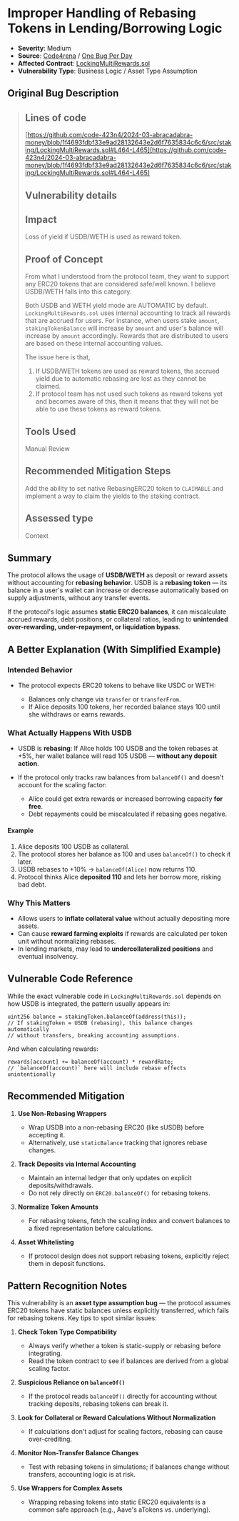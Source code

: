 # Improper Handling of Rebasing Tokens in Lending/Borrowing Logic

* **Severity**: Medium
* **Source**: [Code4rena](https://github.com/code-423n4/2024-03-abracadabra-money-findings/issues/48) / [One Bug Per Day](https://www.onebugperday.com/v1/1028)
* **Affected Contract**: [LockingMultiRewards.sol](https://github.com/code-423n4/2024-03-abracadabra-money/blob/1f4693fdbf33e9ad28132643e2d6f7635834c6c6/src/staking/LockingMultiRewards.sol)
* **Vulnerability Type**: Business Logic / Asset Type Assumption

## Original Bug Description

>## Lines of code
>
>[https://github.com/code-423n4/2024-03-abracadabra-money/blob/1f4693fdbf33e9ad28132643e2d6f7635834c6c6/src/staking/LockingMultiRewards.sol#L464-L465](https://github.com/code-423n4/2024-03-abracadabra-money/blob/1f4693fdbf33e9ad28132643e2d6f7635834c6c6/src/staking/LockingMultiRewards.sol#L464-L465)
>
>## Vulnerability details
>
>## Impact
>
>Loss of yield if USDB/WETH is used as reward token.
>
>## Proof of Concept
>
>From what I understood from the protocol team, they want to support any ERC20 tokens that are considered safe/well known. I believe USDB/WETH falls into this category.
>
>Both USDB and WETH yield mode are AUTOMATIC by default.    `LockingMultiRewards.sol` uses internal accounting to track all rewards that are accrued for users. For instance, when users stake `amount`, `stakingTokenBalance` will increase by `amount` and user's balance will increase by `amount` accordingly. Rewards that are distributed to users are based on these internal accounting values.
>
>The issue here is that,
>
>1. If USDB/WETH tokens are used as reward tokens, the accrued yield due to automatic rebasing are lost as they cannot be claimed.
>2. If protocol team has not used such tokens as reward tokens yet and becomes aware of this, then it means that they will not be able to use these tokens as reward tokens.
>
>## Tools Used
>
>Manual Review
>
>## Recommended Mitigation Steps
>
>Add the ability to set native RebasingERC20 token to `CLAIMABLE` and implement a way to claim the yields to the staking contract.
>
>## Assessed type
>
>Context

## Summary

The protocol allows the usage of **USDB/WETH** as deposit or reward assets without accounting for **rebasing behavior**.
USDB is a **rebasing token** — its balance in a user's wallet can increase or decrease automatically based on supply adjustments, without any transfer events.

If the protocol's logic assumes **static ERC20 balances**, it can miscalculate accrued rewards, debt positions, or collateral ratios, leading to **unintended over-rewarding, under-repayment, or liquidation bypass**.

## A Better Explanation (With Simplified Example)

### Intended Behavior

* The protocol expects ERC20 tokens to behave like USDC or WETH:

  * Balances only change via `transfer` or `transferFrom`.
  * If Alice deposits 100 tokens, her recorded balance stays 100 until she withdraws or earns rewards.

### What Actually Happens With USDB

* USDB is **rebasing**:
  If Alice holds 100 USDB and the token rebases at +5%, her wallet balance will read 105 USDB — **without any deposit action**.
* If the protocol only tracks raw balances from `balanceOf()` and doesn't account for the scaling factor:

  * Alice could get extra rewards or increased borrowing capacity **for free**.
  * Debt repayments could be miscalculated if rebasing goes negative.

#### Example

1. Alice deposits 100 USDB as collateral.
2. The protocol stores her balance as 100 and uses `balanceOf()` to check it later.
3. USDB rebases to +10% → `balanceOf(Alice)` now returns 110.
4. Protocol thinks Alice **deposited 110** and lets her borrow more, risking bad debt.

### Why This Matters

* Allows users to **inflate collateral value** without actually depositing more assets.
* Can cause **reward farming exploits** if rewards are calculated per token unit without normalizing rebases.
* In lending markets, may lead to **undercollateralized positions** and eventual insolvency.

## Vulnerable Code Reference

While the exact vulnerable code in `LockingMultiRewards.sol` depends on how USDB is integrated, the pattern usually appears in:

```solidity
uint256 balance = stakingToken.balanceOf(address(this));  
// If stakingToken = USDB (rebasing), this balance changes automatically
// without transfers, breaking accounting assumptions.
```

And when calculating rewards:

```solidity
rewards[account] += balanceOf(account) * rewardRate;
// `balanceOf(account)` here will include rebase effects unintentionally
```

## Recommended Mitigation

1. **Use Non-Rebasing Wrappers**

   * Wrap USDB into a non-rebasing ERC20 (like sUSDB) before accepting it.
   * Alternatively, use `staticBalance` tracking that ignores rebase changes.

2. **Track Deposits via Internal Accounting**

   * Maintain an internal ledger that only updates on explicit deposits/withdrawals.
   * Do not rely directly on `ERC20.balanceOf()` for rebasing tokens.

3. **Normalize Token Amounts**

   * For rebasing tokens, fetch the scaling index and convert balances to a fixed representation before calculations.

4. **Asset Whitelisting**

   * If protocol design does not support rebasing tokens, explicitly reject them in deposit functions.

## Pattern Recognition Notes

This vulnerability is an **asset type assumption bug** — the protocol assumes ERC20 tokens have static balances unless explicitly transferred, which fails for rebasing tokens.
Key tips to spot similar issues:

1. **Check Token Type Compatibility**

   * Always verify whether a token is static-supply or rebasing before integrating.
   * Read the token contract to see if balances are derived from a global scaling factor.

2. **Suspicious Reliance on `balanceOf()`**

   * If the protocol reads `balanceOf()` directly for accounting without tracking deposits, rebasing tokens can break it.

3. **Look for Collateral or Reward Calculations Without Normalization**

   * If calculations don't adjust for scaling factors, rebasing can cause over-crediting.

4. **Monitor Non-Transfer Balance Changes**

   * Test with rebasing tokens in simulations; if balances change without transfers, accounting logic is at risk.

5. **Use Wrappers for Complex Assets**

   * Wrapping rebasing tokens into static ERC20 equivalents is a common safe approach (e.g., Aave's aTokens vs. underlying).
